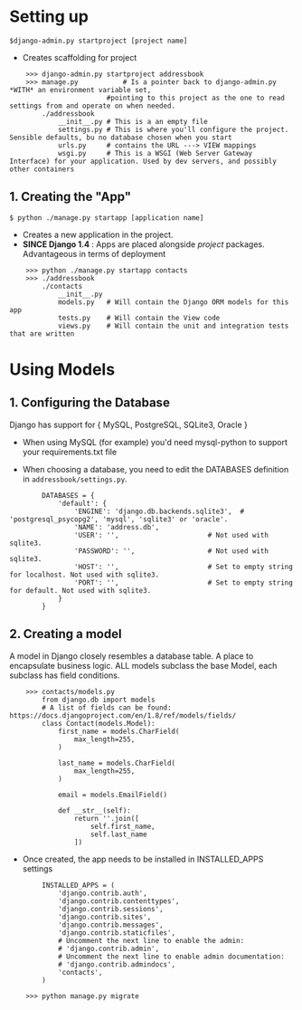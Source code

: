 # Setting up
```
$django-admin.py startproject [project name]
```
- Creates scaffolding for project
```
	>>> django-admin.py startproject addressbook
	>>>	manage.py	        # Is a pointer back to django-admin.py *WITH* an environment variable set, 
				        #pointing to this project as the one to read settings from and operate on when needed.
		./addressbook	
			__init__.py	# This is a an empty file
			settings.py	# This is where you'll configure the project. Sensible defaults, bu no database chosen when you start
			urls.py		# contains the URL ---> VIEW mappings
			wsgi.py		# This is a WSGI (Web Server Gateway Interface) for your application. Used by dev servers, and possibly other containers
```
## 1. Creating the "App"
```
$ python ./manage.py startapp [application name]
```
- Creates a new application in the project. 
- **SINCE Django 1.4** : Apps are placed alongside _project_ packages. Advantageous in terms of deployment
```
	>>> python ./manage.py startapp contacts
	>>>	./addressbook
		./contacts
			__init__.py
			models.py	# Will contain the Django ORM models for this app
			tests.py	# Will contain the View code
			views.py	# Will contain the unit and integration tests that are written

```

# Using Models

## 1. Configuring the Database
Django has support for { MySQL, PostgreSQL, SQLite3, Oracle } 
- When using MySQL (for example) you'd need mysql-python to support your requirements.txt file

- When choosing a database, you need to edit the DATABASES definition in `addressbook/settings.py`.
```
		DATABASES = {
		    'default': {
		        'ENGINE': 'django.db.backends.sqlite3',  # 'postgresql_psycopg2', 'mysql', 'sqlite3' or 'oracle'.
		        'NAME': 'address.db',
		        'USER': '',                      # Not used with sqlite3.
		        'PASSWORD': '',                  # Not used with sqlite3.
		        'HOST': '',                      # Set to empty string for localhost. Not used with sqlite3.
		        'PORT': '',                      # Set to empty string for default. Not used with sqlite3.
		    }
		}
```
## 2. Creating a model
A model in Django closely resembles a database table. A place to encapsulate business logic. 
ALL models subclass the base Model, each subclass has field conditions.
```
	>>> contacts/models.py
		from django.db import models
		# A list of fields can be found: https://docs.djangoproject.com/en/1.8/ref/models/fields/
		class Contact(models.Model):
			first_name = models.CharField(
				max_length=255,
			)

			last_name = models.CharField(
				max_length=255,
			)
		
			email = models.EmailField()

			def __str__(self):
				return ''.join([
					self.first_name,
					self.last_name
				])
```	

- Once created, the app needs to be installed in INSTALLED_APPS settings
```
		INSTALLED_APPS = (
		    'django.contrib.auth',
		    'django.contrib.contenttypes',
		    'django.contrib.sessions',
		    'django.contrib.sites',
		    'django.contrib.messages',
		    'django.contrib.staticfiles',
		    # Uncomment the next line to enable the admin:
		    # 'django.contrib.admin',
		    # Uncomment the next line to enable admin documentation:
		    # 'django.contrib.admindocs',
		    'contacts',
		)

	>>> python manage.py migrate
```


